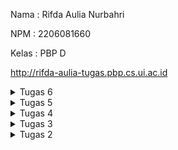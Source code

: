 Nama    : Rifda Aulia Nurbahri

NPM     : 2206081660

Kelas   : PBP D

http://rifda-aulia-tugas.pbp.cs.ui.ac.id

<details>

<summary>Tugas 6</summary>

<h1>Perbedaan antara Asynchronous Programming dengan Synchronous Programming</h1>

Asynchronous dan Synchronous adalah dua teknik atau gaya pemrograman yang masing-masing memiliki keunggulan dan kekurangannya.

Asynchronous programming adalah pendekatan pemrograman yang tidak terikat pada input output (I/O) protocol. Pemrograman asynchronous tidak melakukan pekerjaannya secara old style / cara lama yaitu dengan eksekusi baris program satu persatu secara hirarki. Asynchronous programming melakukan pekerjaannya tanpa harus terikat dengan proses lain atau dapat kita sebut secara Independent. Dengan pendekatan ini, waktu eksekusi juga dapat menjadi lebih singkat dan cepat.

Sebaliknya, Synchronous programming memiliki pendekatan yang lebih old style. Task akan dieksekusi satu persatu sesuai dengan urutan dan prioritas task. Hal ini memiliki kekurangan pada lama waktu eksekusi karena masing-masing task harus menunggu task lain selesai untuk diproses terlebih dahulu. Namun, bukan berarti Synchronous programming jauh lebih jelek dibandingkan dengan asynchronous programming. Terdapat beberapa hal yang menjadi synchronous programming memiliki keunggulan dibandingkan dengan asynchronous programming. Beberapa diantaranya adalah kemudahan yang ditawarkan oleh synchronous programming dibandingkan dengan asynchronous programming.

<h1>Event Driven Programming</h1>

Paradigma event-driven programming adalah paradigma pemrograman yang berfokus pada penanganan event atau kejadian yang terjadi dalam program, seperti input dari pengguna, klik mouse, tekan keyboard, respons dari server, dll. Paradigma ini memungkinkan program untuk berinteraksi dengan pengguna dan lingkungan secara dinamis dan responsif.

Salah satu contoh penerapan paradigma event-driven programming pada tugas ini adalah ketika user mengklik tombol "Search" pada halaman web. Event ini akan memicu fungsi JavaScript yang mengirimkan permintaan ke server menggunakan Fetch API. Server kemudian akan mengirimkan respons berupa data JSON yang berisi informasi tentang pencarian user. Fungsi JavaScript akan menerima respons ini dan memprosesnya untuk menampilkan hasil pencarian pada halaman web.

<h1>Penerapan Asynchronous Programming pada AJAX</h1>

AJAX adalah singkatan dari Asynchronous Javascript and XML dan mengacu pada sekumpulan teknis pengembangan web (web development) yang memungkinkan aplikasi web untuk bekerja secara asynchronous (tidak langsung) – memproses setiap request (permintaan) yang datang ke server di sisi background. Aplikasi web yang menggunakan AJAX dapat mengirimkan dan menerima data dari server tanpa harus mereload keseluruhan halaman.

Penerapan asynchronous programming pada AJAX memungkinkan aplikasi web untuk melakukan permintaan ke server dan menerima respons tanpa mengganggu pengalaman pengguna. Misalnya, ketika pengguna mengisi formulir di halaman web, AJAX dapat digunakan untuk mengirimkan data formulir ke server. Selama proses ini, pengguna dapat terus berinteraksi dengan halaman web tanpa perlu menunggu respons dari server. Ini membuat aplikasi web menjadi lebih responsif dan user-friendly.

<h1>Perbandingan Penerapan AJAX dengan Menggunakan Fetch API dan jQuery</h1>

Fetch API dan jQuery adalah dua teknologi yang sering digunakan dalam AJAX. Fetch API merupakan fungsi native yang tersedia pada Javascript dan tidak kalah praktis seperti JQuery saat menggunakannya. Fetch merupakan cara baru dalam melakukan network request. Fetch akan mengembalikan sebuah promise; Secara bawaan (default), fetch tidak akan mengirim atau menerima cookie dari server. Sebaliknya, jQuery adalah library yang menyediakan fungsi AJAX yang disederhanakan dari fungsi bawaan AJAX yang sudah tertanam pada browser. Tidak ada kelebihan yang ditawarkan JQuery selain penyederhanaan pada fungsi, apalagi ada fungsi shorthand dari .ajaxyaitu.get dan $.post.

<h1>Implementasi Langkah</h1>

<h2>Mengubah Kode Cards Data Item agar Mendukung AJAX GET dan Melakukan Pengambilan Task Menggunakan AJAX GET</h2>

Pertama-tama saya menghapus kode pada `main.html` untuk menampilkan cards dan mengubahnya dengan mengimplementasikan ajax get pada `<scripts>`

```html
<div id ="product_grid" class="mt-6 grid grid-cols-1 sm:grid-cols-2 md:grid-cols-3 lg:grid-cols-4 gap-6"></div>
```

```html
<script>
  async function getProducts() {
    return fetch("{% url 'main:get_product_json' %}").then((res) => res.json())
  }

  async function refreshProducts() {
    const products = await getProducts()

    let htmlString = "";
    products.forEach((item, index) => {
        htmlString += `
        <div class="bg-white rounded-lg overflow-hidden shadow-lg ${index === products.length - 1 ? 'bg-blue-200' : ''}">
            <div class="p-4">
                <h3 class="text-xl font-semibold">${item.name}</h3>
                <p class="text-gray-600">${item.description}</p>
                <p class="text-gray-800 font-semibold mt-2">${item.price}</p>

                <!-- Increment and Decrement Buttons -->
                <div class="mt-4 flex justify-center">
                    <div class="flex items-center space-x-2">
                        <!-- Decrement Button -->
                        <button onclick="decrementAmount(${item.pk})" class="bg-green-500 hover:bg-green-600 text-white font-bold py-1 px-2.5 rounded">-</button>

                        <!-- Amount Display -->
                        <span id="amount${item.pk}" class="text-lg font-semibold">${item.amount}</span>

                        <!-- Increment Button -->
                        <button onclick="incrementAmount(${item.pk})" class="bg-green-500 hover:bg-green-600 text-white font-bold py-1 px-2 rounded">+</button>
                    </div>
                </div>

                <!-- Edit and Delete Buttons -->
                <div class="mt-4 flex justify-center">
                    <div>
                        <a href="${item.edit_url}" class="btn btn-primary btn-sm">
                            Edit
                        </a>
                        <a href="${item.delete_url}" class="btn btn-danger btn-sm">
                            Delete
                        </a>
                    </div>
                </div>
            </div>
        </div>` 
    });

    document.getElementById("product_grid").innerHTML = htmlString;
}

  async function incrementAmount(id) {
      const response = await fetch(`/increment-amount/${id}`);
      refreshProducts();
  }

  async function decrementAmount(id) {
      const response = await fetch(`/decrement-amount/${id}`);
      refreshProducts();
  }

  async function deleteProduct(id) {
    const response = await fetch(`/delete-amount/${id}`);
      refreshProducts();
  }

  refreshProducts();

  function addProduct() {
      fetch("{% url 'main:add_product_ajax' %}", {
          method: "POST",
          body: new FormData(document.querySelector('#form'))
      }).then(refreshProducts)

      document.getElementById("form").reset()
      return false
    }

    document.getElementById("button_add").onclick = addProduct

</script>
```

<h2>Membuat Tombol yang Membuka Modal Form dan Membuat Modal Form</h2>

Pada `main.html` saya menghapus tombol `Add New Product` yang lama dan menggantinya dengan tombol `Add New Product by AJAX` 

```html
<div class="mt-6 flex items-center justify-center gap-x-6">
    <button type="button" class="rounded-md bg-red-800 px-3.5 py-2.5 text-sm font-semibold text-white shadow-sm hover:bg-gray-700 focus-visible:outline focus-visible:outline-2 focus-visible:outline-offset-2 focus-visible:outline-indigo-600" data-bs-toggle="modal" data-bs-target="#exampleModal">Add Product by AJAX</button>
</div>
```

Tombol tersebut memiliki value `data-bs-toggle`yaitu `modal` dan `data-bs-target` yaitu `#exampleModal` yang mana nantinya akan membuka modal form yang memiliki id `#exampleModal`

Di atas tombol tersebut saya membuat modal dengan form untuk menambahkan item seperti berikut

```html
<div class="modal fade" id="exampleModal" tabindex="-1" aria-labelledby="exampleModalLabel" aria-hidden="true">
    <div class="modal-dialog">
        <div class="modal-content">
            <div class="modal-header">
                <h1 class="modal-title fs-5" id="exampleModalLabel">Add New Product</h1>
                <button type="button" class="btn-close" data-bs-dismiss="modal" aria-label="Close"></button>
            </div>
            <div class="modal-body">
                <form id="form" onsubmit="return false;">
                    {% csrf_token %}
                    <div class="mb-3">
                        <label for="name" class="col-form-label">Name:</label>
                        <input type="text" class="form-control" id="name" name="name"></input>
                    </div>
                    <div class="mb-3">
                        <label for="price" class="col-form-label">Price:</label>
                        <input type="number" class="form-control" id="price" name="price"></input>
                    </div>
                    <div class="mb-3">
                        <label for="description" class="col-form-label">Description:</label>
                        <textarea class="form-control" id="description" name="description"></textarea>
                    </div>
                </form>
            </div>
            <div class="modal-footer">
                <button type="button" class="btn btn-secondary" data-bs-dismiss="modal">Close</button>
                <button type="button" class="btn btn-primary" id="button_add" data-bs-dismiss="modal">Add Product</button>
            </div>
        </div>
    </div>
</div>
```

Pada script juga saya menambahkan function `addProduct()` agar jika tombol diklik, produk baru muncul

```html
<script>
    ...
    function addProduct() {
        fetch("{% url 'main:add_product_ajax' %}", {
            method: "POST",
            body: new FormData(document.querySelector('#form'))
        }).then(refreshProducts)

        document.getElementById("form").reset()
        return false
    }
    
    document.getElementById("button_add").onclick = addProduct

</script>
```

<h2>Fungsi Views untuk Menambahkan Item Baru</h2>

Berikut adalah fungsi yang saya buat untuk membuat object product baru dengan parameter sesuai values dari request

```python
@csrf_exempt
def add_product_ajax(request):
    if request.method == 'POST':
        name = request.POST.get("name")
        price = request.POST.get("price")
        description = request.POST.get("description")
        amount = request.POST.get("amount")
        status = request.POST.get("status")
        user = request.user

        new_product = Product(name=name, price=price, description=description, amount=amount, status=status, user=user)
        new_product.save()

        return HttpResponse(b"CREATED", status=201)

    return HttpResponseNotFound()
```

<h2>Menghubungkan Form ke Path</h2>

Pada `urls.py` saya menambahkan ini ke `urlpatterns`

```python
path('create-product-ajax/', add_product_ajax, name='add_product_ajax'),
```

<h2>Melakukan Refresh Tanpa Reload</h2>

Saya membuat fungsi berikut agar halaman direfresh secara asinkronus tanpa reload

```javascript
async function refreshProducts() {
    const products = await getProducts()

    let htmlString = "";
    products.forEach((item, index) => {
        htmlString += `
        <div class="bg-white rounded-lg overflow-hidden shadow-lg ${index === products.length - 1 ? 'bg-blue-200' : ''}">
            <div class="p-4">
                <h3 class="text-xl font-semibold">${item.name}</h3>
                <p class="text-gray-600">${item.description}</p>
                <p class="text-gray-800 font-semibold mt-2">${item.price}</p>

                <!-- Increment and Decrement Buttons -->
                <div class="mt-4 flex justify-center">
                    <div class="flex items-center space-x-2">
                        <!-- Decrement Button -->
                        <button onclick="decrementAmount(${item.pk})" class="bg-green-500 hover:bg-green-600 text-white font-bold py-1 px-2.5 rounded">-</button>

                        <!-- Amount Display -->
                        <span id="amount${item.pk}" class="text-lg font-semibold">${item.amount}</span>

                        <!-- Increment Button -->
                        <button onclick="incrementAmount(${item.pk})" class="bg-green-500 hover:bg-green-600 text-white font-bold py-1 px-2 rounded">+</button>
                    </div>
                </div>

                <!-- Edit and Delete Buttons -->
                <div class="mt-4 flex justify-center">
                    <div>
                        <a href="${item.edit_url}" class="btn btn-primary btn-sm">
                            Edit
                        </a>
                        <a href="${item.delete_url}" class="btn btn-danger btn-sm">
                            Delete
                        </a>
                    </div>
                </div>
            </div>
        </div>` 
    });

    document.getElementById("product_grid").innerHTML = htmlString;
}
```

<h2>Melakukan Perintah collectstatic</h2>

Untuk menjalankan perintah collectstatic dalam Django, kita  dapat mengikuti langkah-langkah berikut:

1. Dorong kode Anda ke server penyebaran.

2. Di server, jalankan perintah collectstatic untuk menyalin semua berkas statis ke dalam STATIC_ROOT. Anda bisa menjalankan perintah ini di terminal:

`./manage.py collectstatic -v0 --noinput
`

<h1>BONUS</h1>

Berikut adalah penambahan fungsionalitas hapus dengan menggunakan AJAX DELETE

```javascript
async function deleteProduct(id) {
    const response = await fetch(`/delete-amount/${id}`);
        refreshProducts();
}
```

</details>

<details>

<summary>Tugas 5</summary>

<h1>Manfaat Elemen Selector</h1>

Element selector adalah selector CSS yang memilih elemen HTML berdasarkan nama tag-nya. Misalnya, selector `p` akan memilih semua elemen `<p>` di dokumen. Element selector berguna untuk mengatur gaya umum untuk elemen tertentu, seperti warna font, ukuran font, margin, padding, dll. Element selector sebaiknya digunakan ketika kita ingin menerapkan gaya yang konsisten dan seragam untuk elemen yang sama di seluruh halaman web.
    
<h1>HTML5 Tag</h1>

HTML5 Tag adalah tag HTML yang diperkenalkan atau diperbarui dalam versi HTML5. Beberapa contoh HTML5 Tag adalah:
1. `<article>`: Menentukan konten mandiri yang dapat berdiri sendiri atau didistribusikan secara terpisah, seperti artikel blog, berita, komentar, dll.
2. `<aside>`: Menentukan konten yang terkait secara tidak langsung dengan konten utama halaman, seperti sidebar, kotak iklan, dll.
3. `<audio>`: Menentukan suara atau musik yang tertanam dalam halaman, dan menyediakan kontrol pemutar untuk pengguna.
4. `<canvas>`: Menentukan area grafis yang dapat digambar dengan menggunakan skrip (biasanya JavaScript), seperti membuat grafik, animasi, game, dll.
5. `<datalist>`: Menentukan daftar opsi yang telah ditentukan sebelumnya untuk kontrol input, seperti kotak teks dengan fitur autocompletion.
6. `<details>`: Menentukan detail tambahan yang dapat dilihat atau disembunyikan oleh pengguna, seperti FAQ, petunjuk, dll.
7. `<figure>`: Menentukan konten mandiri yang biasanya memiliki keterangan, seperti gambar, diagram, kutipan, dll.
8. `<footer>`: Menentukan footer untuk dokumen atau bagian, seperti informasi hak cipta, tautan navigasi, dll.
9. `<header>`: Menentukan header untuk dokumen atau bagian, seperti judul, logo, menu, dll.
10. `<nav>`: Menentukan bagian navigasi dalam halaman, seperti menu utama, breadcrumb, dll.
11. `<section>`: Menentukan bagian dalam dokumen yang memiliki topik terkait, seperti bab buku, subjudul artikel, dll.
12. `<video>`: Menentukan video yang tertanam dalam halaman, dan menyediakan kontrol pemutar untuk pengguna.

<h1>Perbedaan antara Margin dan Padding</h1>

Margin dan padding adalah properti CSS yang berhubungan dengan ruang di sekitar dan di dalam elemen. Perbedaan utamanya adalah:
- Margin adalah ruang di luar elemen. Margin digunakan untuk membuat jarak antara elemen dengan elemen lain di sekitarnya. Margin tidak termasuk dalam ukuran elemen dan tidak mempengaruhi warna latar belakang atau gambar elemen. Margin juga dapat menyebabkan fenomena collapsing margin, yaitu ketika margin vertikal dari dua elemen bersebelahan saling tumpang tindih dan menghasilkan margin gabungan yang lebih kecil dari jumlah margin aslinya.
- Padding adalah ruang di dalam elemen. Padding digunakan untuk membuat jarak antara konten dengan batas elemen. Padding termasuk dalam ukuran elemen dan mempengaruhi warna latar belakang atau gambar elemen. Padding tidak menyebabkan collapsing margin.
    
<h1>Perbedaan antara framework CSS Tailwind dan Bootstrap</h1>

Framework CSS Tailwind dan Bootstrap adalah framework CSS yang populer dan banyak digunakan oleh para pengembang web. Perbedaan utamanya adalah:
- Tailwind adalah framework CSS utility-first yang memberikan kelas utilitas untuk membangun desain kustom. Tailwind tidak menawarkan komponen siap pakai yang dapat digunakan langsung, melainkan memberikan alat untuk membuatnya dengan cepat dan mudah. Tailwind lebih fleksibel dan dapat disesuaikan sesuai kebutuhan dan preferensi pengembang. Tailwind juga menghasilkan kode CSS yang lebih ringkas dan efisien dengan menggunakan fitur PurgeCSS yang menghapus kelas utilitas yang tidak digunakan dari file CSS akhir.
- Bootstrap adalah framework CSS komponen-based yang memberikan komponen siap pakai yang dirancang untuk bekerja dengan baik bersama-sama. Bootstrap memudahkan pengembang untuk membuat website dengan cepat dengan gaya yang konsisten. Bootstrap juga menyediakan sistem grid responsif yang memudahkan pengembang untuk mengatur layout website. Bootstrap kurang fleksibel dan dapat disesuaikan dibandingkan dengan Tailwind, karena pengembang harus mengikuti aturan dan konvensi yang ditetapkan oleh Bootstrap. Bootstrap juga cenderung menghasilkan kode CSS yang lebih besar dan berlebihan karena mengandung banyak komponen dan kelas yang mungkin tidak dibutuhkan oleh pengembang.

Kapan sebaiknya kita menggunakan Bootstrap daripada Tailwind, dan sebaliknya? Jawabannya tergantung pada kebutuhan dan tujuan proyek web yang sedang dikerjakan. Secara umum, kita sebaiknya menggunakan Bootstrap jika:
- Kita ingin membuat website dengan cepat tanpa harus memikirkan desain kustom.
- Kita ingin menggunakan komponen siap pakai yang sudah teruji dan terintegrasi dengan baik.
- Kita tidak terlalu peduli dengan ukuran file CSS atau kinerja website.
- Kita tidak ingin belajar banyak kelas utilitas baru atau menulis CSS sendiri.
- Kita tidak keberatan dengan gaya default Bootstrap yang mungkin sudah terlalu umum atau membosankan.

Sebaliknya, kita sebaiknya menggunakan Tailwind jika:
- Kita ingin membuat website dengan desain kustom yang unik dan sesuai dengan visi kita.
- Kita ingin memiliki kontrol penuh atas gaya dan layout website.
- Kita peduli dengan ukuran file CSS atau kinerja website.
- Kita ingin belajar banyak kelas utilitas baru atau menulis CSS sendiri.
- Kita ingin menghindari gaya default Bootstrap yang mungkin sudah terlalu umum atau membosankan.

<h1>Implementasi Checklist</h1>

Saya melakukan kustomisasi desain dengan menggunakan CSS framework yaitu Tailwind. Pertama-tama saya melakukan instalasi Tailwind dengan menambahkan script Play CDN ke base.html saya.
```html
<script src="https://cdn.tailwindcss.com"></script>
```

<h2>Kustomisasi Login Page</h2>

[![JdblShx.md.png](https://iili.io/JdblShx.md.png)](https://freeimage.host/i/JdblShx)

Pada laman login saya membuat backgroundnya menjadi kuning muda dan saya membuat container kanan dan kiri, container kiri berisi form untuk melakukan login dan container kanan adalah gambar untuk memperbagus tampilan. 

```html
<body class="gradient-form h-full bg-yellow-50 dark:bg-neutral-700">
  <div class="container mx-auto h-screen p-20 xl:w-3/4">
    <div
      class="g-6 flex h-full flex-wrap items-center justify-center text-neutral-800 dark:text-neutral-200">
      <div class="w-full">
        <div
          class="block rounded-lg bg-white shadow-lg dark:bg-neutral-800">
          <div class="g-0 lg:flex lg:flex-wrap">
            <!-- Left column container-->
            <div class="px-8 md:px-0 lg:w-6/12">
              <div class="md:mx-6 md:p-12">
                <!--Logo-->
                <div class="sm:mx-auto sm:w-full sm:max-w-sm">
                    <img class="mx-auto h-10 w-auto" src="https://i.postimg.cc/tTLYQJ53/6543540.png">
                    <h2 class="mt-2 text-center text-2xl font-bold leading-9 tracking-tight text-gray-900">Sign in to your account</h2>
                </div>

                <form class="space-y-6" action="" method="POST">
                    {% csrf_token %}
                    <div>
                    <label for="username" class="block text-sm font-medium leading-6 text-gray-900">Username</label>
                    <div class="mt-2">
                        <input type="text" id="username" name="username" placeholder="Username" required class="block w-full rounded-md border-0 py-2 px-3 text-gray-900 shadow-sm ring-1 ring-inset ring-gray-300 placeholder:text-gray-400 focus:ring-2 focus:ring-inset focus:ring-indigo-600 sm:text-sm sm:leading-6">
                    </div>
                    </div>
            
                    <div>
                    <div class="flex items-center justify-between">
                        <label for="password" class="block text-sm font-medium leading-6 text-gray-900">Password</label>
                    </div>
                    <div class="mt-2">
                        <input id="password" name="password" type="password" placeholder="Password" required class="block w-full rounded-md border-0 py-1.5 px-3 text-gray-900 shadow-sm ring-1 ring-inset ring-gray-300 placeholder:text-gray-400 focus:ring-5 focus:ring-inset focus:ring-indigo-600 sm:text-sm sm:leading-6">
                    </div>
                    </div>
            
                    <div>
                    <button type="submit" class="flex w-full justify-center rounded-md bg-red-800 px-3 py-1.5 text-sm font-semibold leading-6 text-white shadow-sm hover:bg-gray-800 focus-visible:outline focus-visible:outline-2 focus-visible:outline-offset-2 focus-visible:outline-indigo-600">Sign in</button>
                    </div>
                </form>
                {% if messages %}
                    <ul class="mt-3">
                        {% for message in messages %}
                            <li class="alert alert-danger">{{ message }}</li>
                        {% endfor %}
                    </ul>
                {% endif %}
            
                <p class="mt-10 text-center text-sm text-gray-500">
                    Don't have an account yet?
                    <a href="{% url 'main:register' %}" class="font-semibold leading-6 text-yellow-600 hover:text-yellow-600">Register Now</a>
                </p>
              </div>
            </div>

            <!-- Right column container with background and description-->
            <div
              class="flex items-center rounded-b-lg lg:w-6/12 lg:rounded-r-lg lg:rounded-bl-none"
              style="background: url(https://i.postimg.cc/66dJwT6M/3833025.jpg) no-repeat center center; background-size: cover;">
              <div class="px-4 py-6 text-white md:mx-6 md:p-12">
              </div>
            </div>
          </div>
        </div>
      </div>
    </div>
  </div>
</body>
```

<h2>Kustomisasi Register Page</h2>

[![JdbEtTu.md.png](https://iili.io/JdbEtTu.md.png)](https://freeimage.host/i/JdbEtTu)

Pada laman register yang tadinya function registernya menggunakan forms yang sudah ada di forms.py disini saya mengubahnya dengan membuat baru function register yang ada di `views.py`

```python
def register(request):
    if request.method == 'POST':
        username = request.POST['username']
        password = request.POST['password']
        confirm_password = request.POST['confirm_password']

        if password == confirm_password:
            if User.objects.filter(username=username).exists():
                messages.info(request, 'Username taken')
                return redirect('main:register')
            else:
                user = User.objects.create_user(username=username, password=password)
                user.save()
                messages.success(request, 'Your account has been successfully created!')
                return redirect('main:login')

        else:
            messages.info(request, 'Password not matching..')
            return redirect('main:register')
    else:
        return render(request, 'register.html')
```

Untuk tampilannya kurang lebih mirip dengan login page tapi hanya ada satu container, saya melakukan kustomisasinya seperti berikut

```html
<body class="bg-yellow-50" >
    <div class="flex flex-col items-center justify-center px-6 py-8 mx-auto md:h-screen lg:py-0">
        <a href="#" class="flex items-center mb-6 text-2xl font-bold text-red-700 dark:text-white">
            <img class="w-8 h-8 mr-2" src="https://i.postimg.cc/tTLYQJ53/6543540.png" alt="logo">
            Amoron
        </a>
        <div class="w-full bg-white rounded-lg shadow dark:border md:mt-0 sm:max-w-md xl:p-0 dark:bg-gray-800 dark:border-gray-700">
            <div class="p-6 space-y-4 md:space-y-6 sm:p-8">
                <h1 class="text-xl font-bold leading-tight tracking-tight text-gray-900 md:text-2xl dark:text-white">
                    Create an account
                </h1>
                <form class="space-y-4 md:space-y-6" method="POST" action="{% url 'main:register' %}">
                    {% csrf_token %} 
                    <div>
                        <label for="username" class="block mb-2 text-sm font-medium text-gray-900 dark:text-white">Username</label>
                        <input type="text" name="username" id="username" class="bg-gray-50 border border-gray-300 text-gray-900 sm:text-sm rounded-lg focus:ring-primary-600 focus:border-primary-600 block w-full p-2.5 dark:bg-gray-700 dark:border-gray-600 dark:placeholder-gray-400 dark:text-white dark:focus:ring-blue-500 dark:focus:border-blue-500" placeholder="Username" required="">
                    </div>
                    <div>
                        <label for="password" class="block mb-2 text-sm font-medium text-gray-900 dark:text-white">Password</label>
                        <input type="password" name="password" id="password" placeholder="Password" class="bg-gray-50 border border-gray-300 text-gray-900 sm:text-sm rounded-lg focus:ring-primary-600 focus:border-primary-600 block w-full p-2.5 dark:bg-gray-700 dark:border-gray-600 dark:placeholder-gray-400 dark:text-white dark:focus:ring-blue-500 dark:focus:border-blue-500" required="">
                    </div>
                    <div>
                        <label for="confirm_password" class="block mb-2 text-sm font-medium text-gray-900 dark:text-white">Confirm password</label>
                        <input type="password" name="confirm_password" id="confirm_password" placeholder="Confirm Password" class="bg-gray-50 border border-gray-300 text-gray-900 sm:text-sm rounded-lg focus:ring-primary-600 focus:border-primary-600 block w-full p-2.5 dark:bg-gray-700 dark:border-gray-600 dark:placeholder-gray-400 dark:text-white dark:focus:ring-blue-500 dark:focus:border-blue-500" required="">
                    </div>
                    <button type="submit" value="Daftar" class="w-full text-white bg-red-800 hover:bg-red-900 focus:ring-4 focus:outline-none focus:ring-primary-300 font-medium rounded-lg text-sm px-5 py-2.5 text-center dark:bg-primary-600 dark:hover:bg-primary-700 dark:focus:ring-primary-800">Create an account</button>
                </form>

                {% if messages %}  
                    <ul>   
                        {% for message in messages %}  
                            <li>{{ message }}</li>  
                        {% endfor %}  
                    </ul>   
                {% endif %}

                <p class="text-sm font-light text-gray-500 dark:text-gray-400">
                    Already have an account? <a href="{% url 'main:login' %}" class="font-medium text-yellow-600 hover:underline dark:text-primary-500">Login here</a>
                </p>
            </div>
        </div>
    </div>
</body>

<footer class="text-center py-4 bg-gray-700 text-white">
    <p class="text-sm">&copy; {% now "Y" %} Rifda Aulia Nurbahri - 2206081660 - PBP D</p>
</footer>
```

<h2>Kustomisasi Add New Product dan Edit Product Page</h2>

[![JdbGQFp.md.png](https://iili.io/JdbGQFp.md.png)](https://freeimage.host/i/JdbGQFp)

[![JdbMdP4.md.png](https://iili.io/JdbMdP4.md.png)](https://freeimage.host/i/JdbMdP4)

Sebetulnya untuk laman ini masih sama seperti sebelumnya yaitu menggunakan form, namun hanya saya perbagus tampilannya menggunakan Tailwind seperti sebagai berikut:

```html
<body class="bg-yellow-50">
    <div class="container my-10 shadow-lg rounded-lg p-8 divide-y bg-gray-100">
      <h1 class="text-xl font-bold text-center text-red-800 text-firebrick">Add Rentable Appliances</h1>
      <form method="POST" class="mt-4">
        {% csrf_token %}
        <table class="w-full">
          {{ form.as_table }}
          <tr>
            <td class="py-3"></td>
            <td class="py-3">
              <div class="flex items-center space-x-4">
                <input type="submit" value="Add Product"
                  class="w-full bg-red-800 text-white font-bold py-2 px-4 rounded hover:bg-red-900 focus:outline-none focus:ring-green-500 px-3 py-2" />
              </div>
            </td>
          </tr>
        </table>
      </form>
    </div>
</body>
```

```html
<body class="bg-yellow-50">
    <div class="container my-10 shadow-lg rounded-lg p-8 divide-y bg-gray-100">
      <h1 class="text-xl font-bold text-center text-red-800 text-firebrick">Edit Product</h1>
      <form method="POST" class="mt-4">
        {% csrf_token %}
        <table class="w-full">
          {{ form.as_table }}
          <tr>
            <td class="py-3"></td>
            <td class="py-3">
              <div class="flex items-center space-x-4">
                <input type="submit" value="Edit Product"
                  class="w-full bg-red-800 text-white font-bold py-2 px-4 rounded hover:bg-red-900 focus:outline-none focus:ring-green-500 px-3 py-2" />
              </div>
            </td>
          </tr>
        </table>
      </form>
    </div>
</body>
```

<h2>Kustomisasi Main Page</h2>

[![JdbNhEg.md.png](https://iili.io/JdbNhEg.md.png)](https://freeimage.host/i/JdbNhEg)

Pada halaman daftar inventori ini backgroundnya berbeda dari laman yang lain, saya menggunakan warna putih sebagai background dan ditambah dengan elemen-elemen blob gradient di layer atas background. Pada laman ini juga ada navigation bar di atas yang menampilkan welcome message dan tombol logout. Saya juga tidak lagi menggunakan tabel untuk menampilkan daftar product, di sini saya menggunakan card. Berikut adalah codenya:

```html
<div class=>
  <header class="absolute inset-x-0 top-0 z-50">
    <nav class="flex items-center justify-between p-6 lg:px-8" aria-label="Global">
      <div class="flex lg:flex-1 items-center">
        <a href="#" class="-m-1 p-1 flex items-center">
          <span class="sr-only">Your Company</span>
          <img class="h-8 w-auto" src="https://i.postimg.cc/tTLYQJ53/6543540.png" alt="">
          {% if user.is_authenticated %}
            <span class="text-sm font-semibold leading-6 text-gray-900 ml-4">Welcome, {{ user.username }}</span>
          {% endif %}
        </a>
      </div>      
      <div class="hidden lg:flex lg:flex-1 lg:justify-end">
        <a href="{% url 'main:logout' %}" class="text-sm font-semibold leading-6 text-gray-900">Log Out <span aria-hidden="true">&rarr;</span></a>
      </div>
    </nav>
  </header>

  <div class="relative isolate px-6 pt-14 lg:px-8">
    <div class="absolute inset-x-0 -top-40 -z-10 transform-gpu overflow-hidden blur-3xl sm:-top-80" aria-hidden="true">
      <div class="relative left-[calc(50%-11rem)] aspect-[1155/678] w-[36.125rem] -translate-x-1/2 rotate-[30deg] bg-gradient-to-tr from-[#B32E22] to-[#FFFBC8] opacity-31 sm:left-[calc(50%-30rem)] sm:w-[72.1875rem]" style="clip-path: polygon(74.1% 44.1%, 100% 61.6%, 97.5% 26.9%, 85.5% 0.1%, 80.7% 2%, 72.5% 32.5%, 60.2% 62.4%, 52.4% 68.1%, 47.5% 58.3%, 45.2% 34.5%, 27.5% 76.7%, 0.1% 64.9%, 17.9% 100%, 27.6% 76.8%, 76.1% 97.7%, 74.1% 44.1%)"></div>
    </div>
    <div class="mx-auto max-w-2xl py-16 sm:py-32">
      <div class="hidden sm:mb-8 sm:flex sm:justify-center">
      </div>
      <div class="text-center">
        <h1 class="text-4xl font-bold tracking-tight text-red-800 sm:text-6xl">Amoron Rental</h1>
        <p class="mt-6 text-lg leading-8 text-gray-600">Imagine stepping into a world where our appliances are not just tools but your trusted companions on the rollercoaster of university life</p>             
        <div class="mt-6 grid grid-cols-1 sm:grid-cols-2 md:grid-cols-3 lg:grid-cols-4 gap-6">
          {% for product in products %}
            <div class="bg-white rounded-lg overflow-hidden shadow-lg {% if forloop.counter == products|length %}bg-blue-200{% endif %}">
                <div class="p-4">
                    <h3 class="text-xl font-semibold">{{ product.name }}</h3>
                    <p class="text-gray-600">{{ product.description }}</p>
                    <p class="text-gray-800 font-semibold mt-2">{{ product.price }}</p>
        
                    <!-- Increment and Decrement Buttons -->
                    <div class="mt-4 flex justify-center">
                        <div class="flex items-center space-x-2">
                            <!-- Decrement Button -->
                            <form method="post" action="{% url 'main:decrement_amount' product.pk %}">
                                {% csrf_token %}
                                <input type="hidden" name="product_id" value="{{ product.pk }}">
                                <button type="submit" class="bg-green-500 hover:bg-green-600 text-white font-bold py-1 px-2.5 rounded">-</button>
                            </form>
        
                            <!-- Amount Display -->
                            <span id="amount{{ product.pk }}" class="text-lg font-semibold">{{ product.amount }}</span>
        
                            <!-- Increment Button -->
                            <form method="post" action="{% url 'main:increment_amount' product.pk %}">
                                {% csrf_token %}
                                <input type="hidden" name="product_id" value="{{ product.pk }}">
                                <button type="submit" class="bg-green-500 hover:bg-green-600 text-white font-bold py-1 px-2 rounded">+</button>
                            </form>
                        </div>
                    </div>
        
                    <!-- Edit and Delete Buttons -->
                    <div class="mt-4 flex justify-center">
                        <div>
                            <a href="{% url 'main:edit_product' product.pk %}" class="btn btn-primary btn-sm">
                                Edit
                            </a>
                            <a href="{% url 'main:delete_product' product.pk %}" class="btn btn-danger btn-sm">
                                Delete
                            </a>
                        </div>
                    </div>
                </div>
            </div>
          {% endfor %}
        </div>        
        <p class="mt-6 text-lg leading-8 text-gray-600">Last login session: {{ last_login }}</p>
        <div class="mt-6 flex items-center justify-center gap-x-6">
          <a href="{% url 'main:create_product' %}" class="rounded-md bg-red-800 px-3.5 py-2.5 text-sm font-semibold text-white shadow-sm hover:bg-gray-700 focus-visible:outline focus-visible:outline-2 focus-visible:outline-offset-2 focus-visible:outline-indigo-600">Add New Product</a>
        </div>
      </div>
    </div>
    <div class="absolute inset-x-0 top-[calc(100%-13rem)] -z-10 transform-gpu overflow-hidden blur-3xl sm:top-[calc(100%-40rem)]" aria-hidden="true">
      <div class="relative left-[calc(50%+3rem)] aspect-[1155/678] w-[36.125rem] -translate-x-1/2 bg-gradient-to-tr from-[#B32E22] to-[#FFFBC8] opacity-31 sm:left-[calc(50%+36rem)] sm:w-[72.1875rem]" style="clip-path: polygon(74.1% 44.1%, 100% 61.6%, 97.5% 26.9%, 85.5% 0.1%, 80.7% 2%, 72.5% 32.5%, 60.2% 62.4%, 52.4% 68.1%, 47.5% 58.3%, 45.2% 34.5%, 27.5% 76.7%, 0.1% 64.9%, 17.9% 100%, 27.6% 76.8%, 76.1% 97.7%, 74.1% 44.1%)"></div>
    </div>
  </div>
</div>

<footer class="text-center py-4 bg-gray-700 text-white">
  <p class="text-sm">&copy; {% now "Y" %} Rifda Aulia Nurbahri - 2206081660 - PBP D</p>
</footer>
```

</details>

<details>

<summary> Tugas 4 </summary>

<h1> Django UserCreationForm </h1>

Django UserCreationForm adalah formulir yang digunakan untuk membuat pengguna baru yang dapat menggunakan aplikasi web kita. Formulir ini memiliki tiga bidang: username, password1, dan password2 (yang pada dasarnya digunakan untuk konfirmasi password).

Berikut adalah beberapa kelebihan dan kekurangan dari Django UserCreationForm:

Kelebihan:

1. Django UserCreationForm merupakan bagian dari sistem otentikasi pengguna bawaan Django.

2. Formulir ini memiliki fungsi save() yang memungkinkan kita untuk menyimpan instance Pengguna ke dalam basis data.

3. Django UserCreationForm memiliki fitur keamanan bawaan yang cukup kuat untuk melindungi aplikasi web dari ancaman seperti SQL injection, Cross-site scripting, Clickjacking dan berbagai bentuk serangan lainnya.

Kekurangan:

1. Django secara umum dianggap sebagai perangkat lunak monolitik yang besar. Hal ini memungkinkan komunitas untuk mengembangkan ratusan modul dan aplikasi yang dapat digunakan kembali, tetapi juga membatasi kecepatan pengembangan Django.

2. Django perlu mempertahankan kompatibilitas mundur, sehingga perkembangannya berlangsung lambat.

3. Kerangka kerja ini mendorong kita ke dalam pola tertentu, tetapi lebih menyenangkan ketika kita dapat memprogram sendiri memilih arsitektur, struktur, dan pola desain.

<h1> Perbedaan Antara Autentikasi dan Otorisasi dalam Konteks Django </h1>

Dalam konteks Django, autentikasi dan otorisasi memiliki peran yang sangat penting dan berbeda:

Autentikasi adalah proses verifikasi identitas pengguna. Dengan kata lain, sistem memastikan bahwa pengguna adalah siapa yang mereka klaim. Misalnya, ketika pengguna mencoba masuk, sistem akan memeriksa apakah kombinasi nama pengguna dan kata sandi yang diberikan cocok dengan apa yang ada di basis data.

Otorisasi, di sisi lain, menentukan apa yang dapat dilakukan pengguna yang telah terautentikasi. Ini berarti sistem memeriksa hak akses pengguna dan memutuskan apakah mereka diizinkan untuk melakukan tindakan tertentu (misalnya, mengedit atau menghapus suatu pos).

Kedua konsep ini penting karena mereka membantu menjaga keamanan aplikasi web Django. Autentikasi membantu mencegah akses yang tidak sah dengan memastikan hanya pengguna yang sah yang dapat masuk. Sementara itu, otorisasi membantu mencegah penyalahgunaan aplikasi dengan membatasi apa yang dapat dilakukan pengguna setelah mereka masuk.

<h1>Cookies dalam Konteks Aplikasi Web</h1>

Cookies dalam konteks aplikasi web adalah file teks kecil yang berisi potongan data — seperti nama pengguna dan kata sandi — yang digunakan untuk mengidentifikasi komputer kita saat kita menggunakan jaringan. Cookies spesifik digunakan untuk mengidentifikasi pengguna spesifik dan meningkatkan pengalaman browsing web mereka.

Django menggunakan cookies dalam manajemen sesi pengguna. Django menyediakan kerangka kerja sesi yang memungkinkan kita menyimpan dan mengambil data secara acak berdasarkan setiap pengunjung situs. Django mengabstraksi proses pengiriman dan penerimaan cookies, dengan menempatkan cookie ID sesi di sisi klien, dan menyimpan semua data terkait di sisi server. Dengan cara ini, hanya ID sesi yang terlihat oleh pengguna, sementara data sesi tetap tersembunyi di server.

Untuk menggunakan sesi berbasis cookies, kita dapat mengatur pengaturan SESSION_ENGINE menjadi “django.contrib.sessions.backends.signed_cookies”. Data sesi akan disimpan menggunakan alat Django untuk penandatanganan kriptografis dan pengaturan SECRET_KEY.

Penting untuk dicatat bahwa meskipun cookies sangat berguna untuk mempertahankan status aplikasi dan memberikan pengalaman yang dipersonalisasi kepada pengguna, mereka juga dapat menimbulkan masalah privasi jika tidak ditangani dengan benar. Oleh karena itu, penting untuk selalu menggunakan praktek terbaik keamanan saat bekerja dengan cookies.

<h1>Keamanan Penggunaan Cookies</h1>

Penggunaan cookies dalam pengembangan web umumnya dianggap aman. Cookies sendiri cukup tidak berbahaya; mereka diproses dan disimpan oleh browser web kita dan sangat penting untuk beberapa fungsi di situs web. Mereka tidak menyebar virus atau malware. Mereka tidak dapat membaca dokumen atau informasi lain dari hard drive kita. Mereka tidak mengetahui dan tidak mengandung kata sandi kita, alamat email kita, atau informasi pribadi lainnya.

Namun, meskipun cookies secara umum aman, ada beberapa risiko keamanan dan privasi yang perlu diwaspadai:

1. Pelacakan Pengguna: Cookies dapat digunakan oleh situs web untuk melacak perilaku pengguna, yang dapat menimbulkan masalah privasi.

2. Serangan Pencurian Cookie (Cookie Theft): Jika seorang penyerang dapat mencuri cookie dari pengguna, mereka mungkin dapat menyamar sebagai pengguna tersebut.

3. Serangan Pemalsuan Permintaan Situs Lintas (Cross-Site Request Forgery): Seorang penyerang dapat memanfaatkan fakta bahwa cookies disertakan dalam setiap permintaan ke situs web untuk memaksa pengguna melakukan tindakan yang tidak mereka inginkan.

<h1>Implementasi Checklist</h1>

<h2>Mengimplementasi Fungsi Registrasi, Login, dan Logout</h2>

1. Mengimplementasi Fungsi Registrasi

Pertama-tama saya membuka `views.py` yang ada pada subdirektori `main` dan membuat fungsi dengan nama `register` yang menerima parameter `request`. Saya mengimpor `redirect`, `UserCreationForm`, dan `messages` untuk keperluan fungsi ini. 

```python
from django.shortcuts import redirect
from django.contrib.auth.forms import UserCreationForm
from django.contrib import messages  
```

Berikut adalah fungsi `register` yang dibuat

```python
def register(request):
    form = UserCreationForm()

    if request.method == "POST":
        form = UserCreationForm(request.POST)
        if form.is_valid():
            form.save()
            messages.success(request, 'Your account has been successfully created!')
            return redirect('main:login')
    context = {'form':form}
    return render(request, 'register.html', context)
```

Setelah itu saya membuat laman `register.html` pada `main/templates`

```html
{% extends 'base.html' %}

{% block meta %}
    <title>Register</title>
{% endblock meta %}

{% block content %}  

<div class = "login">
    
    <h1>Register</h1>  

        <form method="POST" >  
            {% csrf_token %}  
            <table>  
                {{ form.as_table }}  
                <tr>  
                    <td></td>
                    <td><input type="submit" name="submit" value="Daftar"/></td>  
                </tr>  
            </table>  
        </form>

    {% if messages %}  
        <ul>   
            {% for message in messages %}  
                <li>{{ message }}</li>  
                {% endfor %}  
        </ul>   
    {% endif %}

</div>  

{% endblock content %}
```

Saya juga mengimpor fungsi `register` ke `urls.py` dan menambahkan path url ke dalam `urlpatterns`

```python
from main.views import register
```

```python
path('register/', register, name='register'),
```

2. Mengimplementasi Fungsi Login

Pada `views.py` saya menambahkan import `authenticate` dan `login`

```python
from django.contrib.auth import authenticate, login
```

Selanjutnya saya membuat fungsi `login`

```python
def login_user(request):
    if request.method == 'POST':
        username = request.POST.get('username')
        password = request.POST.get('password')
        user = authenticate(request, username=username, password=password)
        if user is not None:
            login(request, user)
            return redirect('main:show_main')
        else:
            messages.info(request, 'Sorry, incorrect username or password. Please try again.')
    context = {}
    return render(request, 'login.html', context)
```

Saya juga membuat laman `login.html` baru pada `main/templates`

```html
{% extends 'base.html' %}

{% block meta %}
    <title>Login</title>
{% endblock meta %}

{% block content %}

<div class = "login">

    <h1>Login</h1>

    <form method="POST" action="">
        {% csrf_token %}
        <table>
            <tr>
                <td>Username: </td>
                <td><input type="text" name="username" placeholder="Username" class="form-control"></td>
            </tr>
                    
            <tr>
                <td>Password: </td>
                <td><input type="password" name="password" placeholder="Password" class="form-control"></td>
            </tr>

            <tr>
                <td></td>
                <td><input class="btn login_btn" type="submit" value="Login"></td>
            </tr>
        </table>
    </form>

    {% if messages %}
        <ul>
            {% for message in messages %}
                <li>{{ message }}</li>
            {% endfor %}
        </ul>
    {% endif %}     
        
    Don't have an account yet? <a href="{% url 'main:register' %}">Register Now</a>

</div>

{% endblock content %}
```

Pada `urls.py` saya mengimport fungsi `login_user` dan menambahkan path url ke dalam `urlpatterns`

```python
from main.views import login_user
```

```python
...
path('login/', login_user, name='login'),
...
```

3. Mengimplementasikan Fungsi Logout

Pada `views.py` saya menambahkan import `logout`

```python
from django.contrib.auth import logout
```

Kemudian saya membuat fungsi `logout` dengan parameter `request`

```python
def logout_user(request):
    logout(request)
    return redirect('main:login')
```

Saya juga menambahkan button logout pada `main.html` yang ada pada `main/templates`

```html
...
<a href="{% url 'main:logout' %}">
    <button>
        Logout
    </button>
</a>
...
```

Terakhir saya membuka `urls.py` kembali yanga da pada folder `main` untuk mengimport fungsi `logout_user` yang telah dibuat dan menambahkan path url ke dalam `urlpatterns`

```python
from main.views import logout_user
```

```python
...
path('logout/', logout_user, name='logout'),
...
```

<h2>Membuat 2 Akun Pengguna dengan 3 Dummy Data</h2>

Pertama-tama saya menjalankan `python manage.py runserver` pada direktori lokal `amoron`. Setelah server berhasil dijalankan saya membuka `http://localhost:8000/`. Pada laman tersebut saya melakukan `register`. Register ini dilakukan pada `register.html` yang telah saya buat. Saya membuat dua akun dengan username `rifda` dan `hantu`. Setelah akun berhasil dibuat, saya melakukan login pada masing-masing akun, tampilan login ini sesuai dengan `login.html` yang telah saya buat. Terakhir saya menambahkan tiga dummy data dengan klik tombol `Add New Product`


<h2>Menghubungkan Model Item dengan User</h2>

Hal yang pertama saya lakukan adalah membuka `models.py` yang ada pada subdirektori `main` dan melakukan import

```python
from django.contrib.auth.models import User
```

Pada model `Product` yang telah dibuat saya menambahkan kode berikut

```python
class Product(models.Model):
    user = models.ForeignKey(User, on_delete=models.CASCADE)
    ...
```

Setelah itu, pada `views.py` saya mengubah bagian conditional if pada kode fungsi `create_product`menjadi sebagai berikut

```python
def create_product(request):
 form = ProductForm(request.POST or None)

 if form.is_valid() and request.method == "POST":
     product = form.save(commit=False)
     product.user = request.user
     product.save()
     return HttpResponseRedirect(reverse('main:show_main'))
 ...
```

Pada fungsi `show_main` saya juga mengubah variable `products` menjadi sebagauiberikut agar `Product` yang ditampilkan adalah `Product` yang terasosiasikan dengan pengguna yang sedang login

```python
def show_main(request):
    products = Product.objects.filter(user=request.user)
...
```

Karena melakukan modifikasi pada model maka saya melakukan migrasi model dengan menjalankan `python manage.py makemigration` serta `python manage.py migrate`.

<h2>Menampilkan detail informasi pengguna yang sedang Logged in</h2>

Untuk menampilkan pengguna yang sedang login saya hanya mengganti value dari `name` pada fungsi `show_main` yang ada pada `view.py` menjadi seperti berikut

```python
def show_main(request):
    products = Product.objects.filter(user=request.user)

    context = {
        'name': request.user.username,
    ...
    }
```

Saya menerapkan cookies untuk menambahkan data last login dan menampilkannya ke halaman main.

Pertama-tama saya melakukan impor  `HttpResponseRedirect`, `reverse`, dan `datetime` pada `views.py` yang ada di subdirektori `main`

```python
import datetime
from django.http import HttpResponseRedirect
from django.urls import reverse
```

Pada fungsi `login_user` saya mengganti kode yang ada pada blok `if user is nor None` untuk menambahkan cookie `last_login` agar dapat melihat kapan terakhir kali pengguna melakukan login

```python
...
if user is not None:
    login(request, user)
    response = HttpResponseRedirect(reverse("main:show_main")) 
    response.set_cookie('last_login', str(datetime.datetime.now()))
    return response
...
```

Saya juga mengubah fungsi `show_main` dengan menambahkan key `last_login` seperti berikut

```python
def show_main(request):
    products = Product.objects.filter(user=request.user)

    context = {
        'name': request.user.username,
        'app': 'Amoron Rental',
        'kelas' : 'PBP D',
        'products' : products,
        'last_login': request.COOKIES['last_login'],
    }

    return render(request, "main.html", context)
```

Pada fungsi `logout_user` juga diubah menjadi seperti berikut

```python
def logout_user(request):
    logout(request)
    response = HttpResponseRedirect(reverse('main:login'))
    response.delete_cookie('last_login')
    return response
```

Terakhir, untuk menampilkan data last login pada laman, saya menambahkan kode berikut pada `main.html`

```html
<h5>Sesi terakhir login: {{ last_login }}</h5>
```

<h1> BONUS </h1>

Berikut adalah pengimplementasian tombol `Delete`, `Increment Amount`, dan `Decrement Amount` yang fungsional

[![message-Image-1695724041601.jpg](https://i.postimg.cc/rmD4905m/message-Image-1695724041601.jpg)](https://postimg.cc/0MqrkNWR)

</details>

<details>
    
<summary> Tugas 3 </summary>

<h1>Perbedaan antara form POST dan form GET dalam Django</h1>

Dalam Django, form POST dan form GET memiliki perbedaan dalam cara mereka mengirimkan data:

- Form POST: Form ini mengirimkan data dengan cara membundel data formulir, mengenkodasinya untuk transmisi, mengirimkannya ke server, dan kemudian menerima kembali responsnya. Data yang dikirimkan tidak ditampilkan di URL.

- Form GET: Form ini mengirimkan data dengan cara membundel data yang dikirimkan menjadi sebuah string, dan menggunakan string ini untuk membuat URL. Data yang dikirimkan akan ditampilkan di URL.

Jadi, perbedaan utama antara keduanya adalah bagaimana data dikirimkan dan apakah data tersebut ditampilkan di URL atau tidak.

<h1>Perbedaan Utama antara XML, JSON, dan HTML dalam Konteks Pengiriman Data</h1>

XML, JSON, dan HTML adalah teknologi yang digunakan untuk mengelola dan mengirimkan data, tetapi mereka memiliki perbedaan utama dalam konteks pengiriman data:

- XML (eXtensible Markup Language): XML adalah bahasa markup yang digunakan untuk menyimpan dan berbagi data antar aplikasi. XML memiliki struktur pohon dalam membentuk datanya dengan menggunakan tag dan atribut. XML dapat digunakan dalam berbagai bahasa pemrograman seperti Java, Python, atau C#. Selain itu, XML juga digunakan dalam web service, message passing, dan pembuatan dokumen.

- JSON (JavaScript Object Notation): JSON adalah format pertukaran data terbuka yang dapat dibaca baik oleh manusia maupun mesin. JSON bersifat independen dari setiap bahasa pemrograman dan merupakan output API umum dalam berbagai aplikasi. JSON menggunakan struktur data yang mirip dengan objek-objek JavaScript. Data disimpan dalam bentuk key-value pairs, yang bisa menjadi array atau nested objects.

- HTML (HyperText Markup Language): HTML adalah bahasa markup yang digunakan untuk membuat halaman web dan aplikasi web. HTML mengurus tampilan dari dokumen dan bagaimana dokumen ini diakses di browser. HTML dapat mengubah teks menjadi gambar, tabel, tautan, dll.

Jadi, perbedaan utama antara ketiganya adalah bagaimana data disajikan dan dikirimkan:

- XML berfokus pada struktur dan konteks data.
- JSON berfokus pada transfer data dengan struktur yang lebih sederhana dan ringan.
- HTML berfokus pada penyajian data.

<h1>Alasan JSON sering digunakan dalam pertukaran data antara aplikasi web modern</h1>

JSON (JavaScript Object Notation) sering digunakan dalam pertukaran data antara aplikasi web modern karena beberapa alasan berikut:

- Ringan: JSON adalah format yang ringan, yang memungkinkan data dikirim dengan cepat melalui jaringan.
- Struktur Data Sederhana: Berbeda dengan XML dan format lainnya yang memiliki fungsi serupa, JSON memiliki struktur data yang sederhana dan mudah dipahami.
- Mudah Dibaca oleh Manusia dan Mesin: JSON dirancang agar mudah dibaca oleh manusia, membuatnya menjadi format yang baik untuk debugging dan inspeksi data1. Selain itu, JSON juga mudah dipahami oleh mesin.
- Dukungan Lintas Platform: JSON didukung oleh sebagian besar bahasa pemrograman modern, sehingga data dalam format JSON dapat dengan mudah diolah dan dimanipulasi di berbagai platform.
- Fleksibilitas dalam Representasi Data: JSON memungkinkan representasi yang fleksibel dari berbagai jenis data. Ini dapat mencakup tipe data dasar seperti string, angka, boolean, serta struktur yang lebih kompleks seperti objek dan array.
- Penggunaan Luas dalam API: JSON sering digunakan pada API karena struktur kode yang lebih ringkas dan mudah dipahami daripada XML.

<h1> Implementasi Checklist </h1>

<h2>Membuat Input Form untuk Menambahkan Objek Model pada App Sebelumnya</h2>

Pertama-tama saya membuat berkas baru pada direktori `main` dengan nama `forms.py`. Berikut adalah isi `forms.py` saya.

```python
from django.forms import ModelForm
from main.models import Product

class ProductForm(ModelForm):
    class Meta:
        model = Product
        fields = ["name", "description", "status", "amount", "price"]
```

Pada `fields` terdapat `name`, `description`, `status`, `amount`, dan `price` yang sesuai dengan variable yang ada pada `models.py` milik saya

Kemudian saya memodifikasi file `views.py`. Saya mengimport modul dan membuat fungsi baru bernama `create_product`

```python
def create_product(request):
    form = ProductForm(request.POST or None)

    if form.is_valid() and request.method == "POST":
        form.save()
        return HttpResponseRedirect(reverse('main:show_main'))

    context = {'form': form}
    return render(request, "create_product.html", context)
```

Saya juga mengubah fungsi `show_main` yang sudah ada pada berkas `views.py` menjadi seperti berikut 

```python
def show_main(request):
    products = Product.objects.all()
    
    context = {
        'app': 'Amoron Rental',
        'nama': 'Rifda Aulia Nurbahri',
        'kelas' : 'PBP D',
        'products' : products
    }

    return render(request, "main.html", context)
```

Pada `urls.py` di `main` saya menambahkan path url ke dalam `urlpattern`

```python
path('create-product', create_product, name='create_product'),
```

Kemudian saya membuat berkas baru HTML dengan nama `create_product.html` pada direktori `main/templates`

```html
{% extends 'base.html' %} 

{% block content %}
<h1 style="color:firebrick;">Add Rentable Appliances</h1>

<form method="POST">
    {% csrf_token %}
    <table style="background-color:lightgrey;">
        {{ form.as_table }}
        <tr>
            <td></td>
            <td>
                <input type="submit" value="Add Product" style="background-color:green; color:white;"/>
            </td>
        </tr>
    </table>
</form>

{% endblock %}
```

<h2>Menambahkan 5 Fungsi Views untuk Melihat Objek yang Sudah Ditambahkan dalam Format HTML, XML, JSON, XML by ID, dan JSON by ID</h2>

Pertama-tama saya membuka `views.py` pada direktori `main` dan melakukan import modul

```python
from django.http import HttpResponseRedirect
from main.forms import ProductForm
from django.urls import reverse
from main.models import Product
from django.http import HttpResponse
from django.core import serializers
```

Kemudian saya membuat fungsi baru dengan nama `create_product` untuk menampilkan data produk data HTML

```python
def create_product(request):
    form = ProductForm(request.POST or None)

    if form.is_valid() and request.method == "POST":
        form.save()
        return HttpResponseRedirect(reverse('main:show_main'))

    context = {'form': form}
    return render(request, "create_product.html", context)
```

Saya juga mengubah fungsi `show_main` yang sudah ada pada berkas `views.py` menjadi seperti berikut 

```python
def show_main(request):
    products = Product.objects.all()
    
    context = {
        'app': 'Amoron Rental',
        'nama': 'Rifda Aulia Nurbahri',
        'kelas' : 'PBP D',
        'products' : products
    }

    return render(request, "main.html", context)
```

Kemudian saya menambahkan fungsi `show_xml` dan `show_json` untuk mengembalikan data dalam bentuk XML dan JSON

```python
def show_xml(request):
    data = Product.objects.all()
    return HttpResponse(serializers.serialize("xml", data), content_type="application/xml")
```

```python
def show_json(request):
    data = Product.objects.all()
    return HttpResponse(serializers.serialize("json", data), content_type="application/json")
```

Saya juga menambahkan fungsi untuk mengembalikan data berdasarkan ID dalam bentuk XML dan JSON

```python
def show_xml_by_id(request, id):
    data = Product.objects.filter(pk=id)
    return HttpResponse(serializers.serialize("xml", data), content_type="application/xml")
```

```python
def show_json_by_id(request, id):
    data = Product.objects.filter(pk=id)
    return HttpResponse(serializers.serialize("json", data), content_type="application/json")
```

<h2>Membuat Routing URL untuk Tiap Views</h2>

Pertama-tama saya membuka `urls.py` yang ada pada folder `main` dan mengimport fungsi fungsi yang sudah saya buat pada poin nomor 2

```python
from main.views import show_main, create_product, show_xml, show_json, show_xml_by_id, show_json_by_id
```

Kemudian saya menambahkan path url ke dalam `urlpatterns` untuk mengakses fungsi yang sudah diimpor

```python
urlpatterns = [
    path('', show_main, name='show_main'),
    path('create-product', create_product, name='create_product'),
    path('xml/', show_xml, name='show_xml'),
    path('json/', show_json, name='show_json'),
    path('xml/<int:id>/', show_xml_by_id, name='show_xml_by_id'),
    path('json/<int:id>/', show_json_by_id, name='show_json_by_id')
]
```

<h2>Mengakses URL Menggunakan Postman</h2>

Pertama-tama saya membuka Postman dan melakukan `Send` request baru dengan method `GET` dan url
http://localhost:8000 untuk get html

[![message-Image-1694872656652.jpg](https://i.postimg.cc/bJwXJbb2/message-Image-1694872656652.jpg)](https://postimg.cc/Y4ZDDvdp)

[![message-Image-1695176106233.jpg](https://i.postimg.cc/3rcy4GVV/message-Image-1695176106233.jpg)](https://postimg.cc/G9v364cx)

[![message-Image-1695176353307.jpg](https://i.postimg.cc/pVhjBkfR/message-Image-1695176353307.jpg)](https://postimg.cc/6TKTWrbm)

[![message-Image-1695176353307.jpg](https://i.postimg.cc/pVhjBkfR/message-Image-1695176353307.jpg)](https://postimg.cc/6TKTWrbm)

`notes : screenshot get html diambil ketika saya menambahkan data baru jadi untuk get xml dan json isinya cuman ada dua product`

Kemudian url selanjutnya adalah http://localhost:8000/xml dan http://localhost:8000/xml/1

[![message-Image-1694872674810.jpg](https://i.postimg.cc/YCtBVJ93/message-Image-1694872674810.jpg)](https://postimg.cc/rKZHRZ50)

[![message-Image-1694872723766.jpg](https://i.postimg.cc/gkYMPdVn/message-Image-1694872723766.jpg)](https://postimg.cc/9znPG6Nh)

Terakhir, saya membuat request dengan method `GET` dengan url http://localhost:8000/json dan http://localhost:8000/json/1

[![message-Image-1694872751331.jpg](https://i.postimg.cc/L6n1PbRx/message-Image-1694872751331.jpg)](https://postimg.cc/WhczLSdZ)

[![message-Image-1694872762671.jpg](https://i.postimg.cc/260xkLFy/message-Image-1694872762671.jpg)](https://postimg.cc/2bBWT6tN)

<h1>BONUS</h1>

Untuk mengimplementasi bonus ini, saya menambahkan kode berikut pada file `main.html`

```html
<h2>You saved {{ products.count }} item(s) in this app</h2>
```

[![message-Image-1695026243103.jpg](https://i.postimg.cc/PqSymt06/message-Image-1695026243103.jpg)](https://postimg.cc/WDJ0VPNr)

</details>

<details>

<summary> Tugas 2 </summary>

<h1>Pembuatan Proyek Django</h1>

Pertama-tama saya membuka terminal untuk menyalakan virtual environment, kemudian saya membuat direktori baru dengan nama amoron yang diinisiasi dengan git. Pada direktori tersebut saya menambahkan beberapa dependencies dan memasangnya. Setelah itu saya membuat proyek Django bernama amoron dengan perintah`django-admin startproject amoron .`

<h1>Membuat Aplikasi Main pada Proyek Django</h1>

Pada tahap ini akan terbentuk direktori baru dengan nama main yang merupakan struktur awal dari aplikasi amoron. Saya menjalankan perintah berikut untuk membuat aplikasi main `python manage.py startapp main`. Kemudian saya menambahkan `'main'` ke list `INSTALLED_APPS` pada `settings.py`

<h1>Melakukan Routing pada Proyek</h1>

Pertama-tama saya membuat berkas`urls.py`pada direktori `main` kemudian saya mengisi `urls.py` dengan kode berikut
```python
from django.urls import path
from main.views import show_main

app_name = 'main'

urlpatterns = [
    path('', show_main, name='show_main'),
]
```
Setelah itu saya membuka berkas `urls.py` yang ada pada direktori `amoron`. Saya mengimpor fungsi `include` dari `django.urls` dan menambahkan rute url seperti di bawah ini agar adaptable bisa diakses
```python
from django.contrib import admin
from django.urls import path
from django.urls import path, include

urlpatterns = [
    path('admin/', admin.site.urls),
    path('', include('main.urls')),
    path('main/', include('main.urls'))
]
```

<h1>Membuat Model pada Aplikasi Main</h1>

Saya membuka file `models.py` pada direktori aplikasi `main` lalu mengisi berkas `models.py` dengan kode berikut
```python
from django.db import models

class Product(models.Model):
    name = models.CharField(max_length=255)
    amount = models.IntegerField()
    description = models.TextField()
    status = models.CharField(max_length=255)
    price = models.IntegerField()
```
Aplikasi saya memiliki atribut `name`, `amount`, `description`, `status`, dan `price`. Setelah itu saya melakukan migrasi model.

<h1>Membuat Fungsi untuk Dikembalikan ke Template HTML</h1>

Saya mengimpor fungsi `render` dari modul `django.shortcuts` kemudian saya menambahkan fungsi berikut
```python
def show_main(request):
    context = {
        'app': 'Amoron Rental',
        'nama': 'Rifda Aulia Nurbahri',
        'kelas' : 'PBP D'
    }

    return render(request, "main.html", context)
```
Sebelum itu saya sudah melakukan editing pada `main.html` di direktori `templates` agar tampilan web sesuai dengan yang saya mau.

<h1>Melakukan Deployment pada Adaptable</h1>

Saya melakukan `add`, `commit`, `push` pada repositori utama `amoron` ke GitHub. Setelah itu saya menghubungkan Adaptable saya dengan repositori tersebut dan memilih `Python App Template` sebagai template deployment dan `PostgreSQL` sebagai tipe basis data yang akan digunakan. Selanjutnya adalah penyesuaian python version dan memasukkan perintah `python manage.py migrate && gunicorn amoron.wsgi` pada `Start Command`. Terakhir, saya mencentang bagian `HTTP Listener on Port` dan memulai proses deployment aplikasi.

<h1>Request Client ke Web Aplikasi Berbasis Django</h1>

Berikut adalah bagan yang berisi request client ke web web aplikasi berbasis Django beserta responnya dan kaitan antara `urls.py`, `views.py`, `models.py`, dan berkas `html`.

<h2>Bagan</h2>

[![http-request-2.png](https://i.postimg.cc/q7dqkM7b/http-request-2.png)](https://postimg.cc/dh4w6Frr)

<h2>Kaitan</h2>

1. `urls.py` adalah bagian dari Django yang digunakan untuk mengatur routing atau penentuan alamat URL mana yang akan dihubungkan dengan tampilan (views) apa. Pada berkas `urls.py`, terdapat definisi pola URL dan mengarahkannya ke tampilan (views) yang sesuai.
2. Berkas `views.py` berisi fungsi-fungsi (views) yang akan dijalankan ketika pengguna mengakses alamat URL tertentu. Views ini mengambil permintaan HTTP dari pengguna, memprosesnya, dan mengembalikan respons HTTP yang akan ditampilkan kepada pengguna.
3. Berkas `models.py` digunakan untuk mendefinisikan struktur dan hubungan data dalam aplikasi. Ini adalah tempat di mana developer mendefinisikan model-model Django, yang mewakili tabel-tabel dalam database.
4. Berkas `HTML` adalah bagian dari tampilan dalam Django. Berkas ini digunakan untuk mengatur tampilan halaman web yang akan ditampilkan kepada pengguna. Dalam berkas HTML, developer dapat memanfaatkan sintaks template Django untuk menampilkan data dari views dan model, sehingga menghasilkan halaman web yang dinamis

Dengan cara ini, alur kerja dasar dalam pengembangan aplikasi Django adalah sebagai berikut:
1. Pengguna mengakses URL tertentu dalam aplikasi.
2. Berkas `urls.py` mengarahkan URL tersebut ke views yang sesuai.
3. Views dalam `views.py` memproses permintaan, berinteraksi dengan model jika diperlukan, dan merender template HTML.
4. Template HTML digunakan untuk menghasilkan halaman web yang dikirimkan kepada client sebagai respons HTTP.

<h1>Pentingnya Virtual Environment</h1>

Virtual environment (venv) adalah alat yang sangat berguna dalam dalam pengembangan aplikasi web berbasis Django. Berikut adalah beberapa alasan mengapa kita menggunakan virtual environment:
1. Isolasi Proyek : Virtual environment memungkinkan kita untuk membuat lingkungan kerja yang terisolasi untuk setiap proyek Python. Ini berarti bahwa setiap proyek memiliki salinan independen dari library Python yang diperlukan, dan tidak akan bersinggungan dengan library dari proyek lain. Hal ini membantu menghindari konflik dan masalah kompatibilitas antara proyek-proyek yang berbeda.
2. Manajemen Dependensi : Virtual environment memungkinkan kita untuk menginstal dan mengelola dependensi proyek secara terisolasi. Kita dapat membuat daftar dependensi proyek kita dalam berkas seperti requirements.txt.
3. Keamanan : Dengan menggunakan virtual environment, kita dapat menghindari pengubahan tidak sengaja atau penyusupan oleh berkas atau library di luar kendali proyek kita.

Secara teknis kita masih dapat membuat aplikasi web berbasis Django tanpa menggunakan virtual environment. Namun, hal ini tidak dianjurkan karena akan menyulitkan manajemen dependensi, meningkatkan risiko konflik antara proyek, dan dapat membuat instalasi dan pengelolaan proyek lebih rumit. Dengan virtual environment, kita dapat memaksimalkan isolasi, manajemen dependensi, dan kemudahan pengembangan aplikasi Django kita. Oleh karena itu, sangat disarankan untuk menggunakan virtual environment dalam pengembangan proyek Django.

<h1>MVC, MVT, dan MVVM</h1>

MVC, MVT, dan MVVM adalah tiga pola arsitektur perangkat lunak yang digunakan dalam pengembangan aplikasi. Meskipun semuanya memiliki konsep dasar yang mirip, mereka digunakan dalam berbagai kerangka kerja dan bahasa pemrograman. Berikut adalah penjelasan singkat tentang masing-masing pola serta perbedaannya:

1. MVC (Model-View-Controller):
   * Model: Mewakili data dan logika bisnis. Ini adalah komponen yang bertanggung jawab untuk mengelola data aplikasi dan memproses logika bisnis.
   * View: Bertanggung jawab untuk tampilan dan presentasi data kepada pengguna. Ini adalah bagian yang menampilkan informasi dari Model ke pengguna.
   * Controller: Bertindak sebagai pengontrol antara Model dan View. Ini mengatur alur kerja aplikasi, menerima masukan dari pengguna, dan mengubah Model atau View sesuai kebutuhan.
   
   Perbedaan: Pada MVC, View dan Controller biasanya lebih terhubung secara erat daripada Model. Model tidak berinteraksi langsung dengan View, tetapi melalui Controller.

2. MVT (Model-View-Template):
   * Model: Mirip dengan MVC, ini adalah komponen yang mengelola data dan logika bisnis.
   * View: Sama dengan MVC, ini adalah bagian yang menampilkan data kepada pengguna.
   * Template: Ini adalah bagian yang berbeda dalam MVT. Template mengatur cara data ditampilkan dalam View. Template berisi HTML dan elemen tampilan lainnya dengan sintaks template yang memungkinkan kita untuk menyisipkan data dari Model ke dalam HTML.
     
   Perbedaan: Perbedaan utama antara MVT dan MVC adalah penggunaan Template sebagai lapisan tambahan yang mengatur tampilan.

2. MVVM (Model-View-ViewModel):
   * Model: Sama dengan Model dalam MVC dan MVT, yaitu komponen yang mengelola data dan logika bisnis.
   * View: Mirip dengan View dalam MVC dan MVT, ini adalah bagian yang menampilkan data kepada pengguna.
   * Model: Ini adalah bagian yang berbeda dalam MVVM. ViewModel bertindak sebagai perantara antara Model dan View. ViewModel mengubah data dari Model menjadi format yang dapat ditampilkan oleh View dan juga menangani tindakan pengguna yang diteruskan ke Model.
     
   Perbedaan: MVVM mengenalkan ViewModel sebagai lapisan tambahan yang memungkinkan pengikatan data yang lebih kuat antara Model dan View. Ini sering digunakan dalam aplikasi berbasis antarmuka pengguna yang kompleks.

Perbedaan utama antara ketiganya adalah bagaimana mereka mengatur interaksi antara Model, View, dan bagian pengontrolnya. MVC adalah pola klasik yang digunakan di banyak kerangka kerja web, MVT adalah varian Django yang menggunakan Template untuk tampilan, sedangkan MVVM adalah pola yang sering digunakan dalam pengembangan aplikasi desktop dan aplikasi berbasis antarmuka pengguna yang kompleks. Pemilihan pola tergantung pada jenis proyek dan kebutuhan pengembangan kita.

</details>
